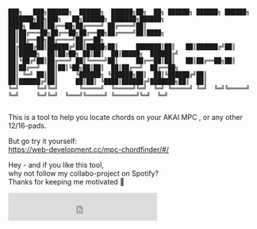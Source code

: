 ```

███╗   ███╗██████╗  ██████╗  ██████╗██╗  ██╗ ██████╗ ██████╗ ██████╗ ███████╗██╗███╗   ██╗██████╗ ███████╗██████╗ 
████╗ ████║██╔══██╗██╔════╝ ██╔════╝██║  ██║██╔═══██╗██╔══██╗██╔══██╗██╔════╝██║████╗  ██║██╔══██╗██╔════╝██╔══██╗
██╔████╔██║██████╔╝██║█████╗██║     ███████║██║   ██║██████╔╝██║  ██║█████╗  ██║██╔██╗ ██║██║  ██║█████╗  ██████╔╝
██║╚██╔╝██║██╔═══╝ ██║╚════╝██║     ██╔══██║██║   ██║██╔══██╗██║  ██║██╔══╝  ██║██║╚██╗██║██║  ██║██╔══╝  ██╔══██╗
██║ ╚═╝ ██║██║     ╚██████╗ ╚██████╗██║  ██║╚██████╔╝██║  ██║██████╔╝██║     ██║██║ ╚████║██████╔╝███████╗██║  ██║
╚═╝     ╚═╝╚═╝      ╚═════╝  ╚═════╝╚═╝  ╚═╝ ╚═════╝ ╚═╝  ╚═╝╚═════╝ ╚═╝     ╚═╝╚═╝  ╚═══╝╚═════╝ ╚══════╝╚═╝  ╚═╝
                                                                                                                  
```

This is a tool to help you locate chords on your AKAI MPC , or any other 12/16-pads.

But go try it yourself:   
https://web-development.cc/mpc-chordfinder/#/

Hey - and if you like this tool,    
why not follow my collabo-project on Spotify?   
Thanks for keeping me motivated 💚

<iframe src="https://open.spotify.com/follow/1/?uri=spotify:artist:13B9VMHExfZ6aMMAy6hP73&size=detail&theme=dark" width="300" height="56" style="border:none;overflow:hidden" allowtransparency="true"></iframe>
 
